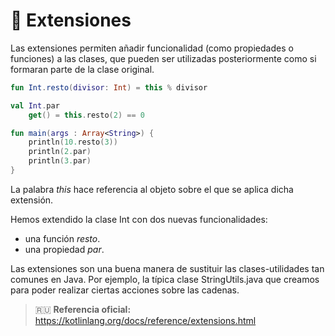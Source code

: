 # :hatching_chick: Extensiones

Las extensiones permiten añadir funcionalidad (como propiedades o funciones) a las clases, que pueden ser utilizadas posteriormente como si formaran parte de la clase original.

```kotlin
fun Int.resto(divisor: Int) = this % divisor

val Int.par
    get() = this.resto(2) == 0

fun main(args : Array<String>) {
    println(10.resto(3))
    println(2.par)
    println(3.par)
}
```

La palabra _this_ hace referencia al objeto sobre el que se aplica dicha extensión.

Hemos extendido la clase Int con dos nuevas funcionalidades:

* una función _resto_.
* una propiedad _par_.

Las extensiones son una buena manera de sustituir las clases-utilidades tan comunes en Java. Por ejemplo, la típica clase StringUtils.java que creamos para poder realizar ciertas acciones sobre las cadenas.

>:ru: **Referencia oficial:** https://kotlinlang.org/docs/reference/extensions.html